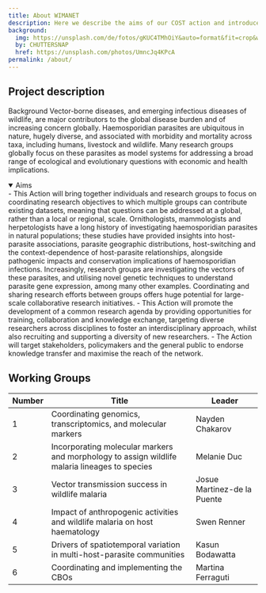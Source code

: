 ```yaml
---
title: About WIMANET
description: Here we describe the aims of our COST action and introduce the six working groups.
background:
  img: https://unsplash.com/de/fotos/gKUC4TMhOiY&auto=format&fit=crop&w=1200&q=80
  by: CHUTTERSNAP
  href: https://unsplash.com/photos/UmncJq4KPcA
permalink: /about/
---
```


## Project description
Background
Vector-borne diseases, and emerging infectious diseases of wildlife, are major contributors to the global disease burden and of increasing concern globally. Haemosporidian parasites are ubiquitous in nature, hugely diverse, and associated with morbidity and mortality across taxa, including humans, livestock and wildlife. Many research groups globally focus on these parasites as model systems for addressing a broad range of ecological and evolutionary questions with economic and health implications. 
<details open>
  <summary>Aims</summary>
- This Action will bring together individuals and research groups to focus on coordinating research objectives to which multiple groups can contribute existing datasets, meaning that questions can be addressed at a global, rather than a local or regional, scale. Ornithologists, mammologists and herpetologists have a long history of investigating haemosporidian parasites in natural populations; these studies have provided insights into host-parasite associations, parasite geographic distributions, host-switching and the context-dependence of host-parasite relationships, alongside pathogenic impacts and conservation implications of haemosporidian infections. Increasingly, research groups are investigating the vectors of these parasites, and utilising novel genetic techniques to understand parasite gene expression, among many other examples. Coordinating and sharing research efforts between groups offers huge potential for large-scale collaborative research initiatives. 
- This Action will promote the development of a common research agenda by providing opportunities for training, collaboration and knowledge exchange, targeting diverse researchers across disciplines to foster an interdisciplinary approach, whilst also recruiting and supporting a diversity of new researchers. 
- The Action will target stakeholders, policymakers and the general public to endorse knowledge transfer and maximise the reach of the network.
</details>

## Working Groups

| Number |	Title	| Leader |
| ---|---|--- |
| 1	| Coordinating genomics, transcriptomics, and molecular markers | Nayden Chakarov |
| 2	| Incorporating molecular markers and morphology to assign wildlife malaria lineages to species	| Melanie Duc |
| 3	| Vector transmission success in wildlife malaria	| Josue Martinez-de la Puente |
| 4	| Impact of anthropogenic activities and wildlife malaria on host haematology	| Swen Renner |
| 5	| Drivers of spatiotemporal variation in multi-host-parasite communities	| Kasun Bodawatta | 
| 6	| Coordinating and implementing the CBOs | Martina Ferraguti | 

 
